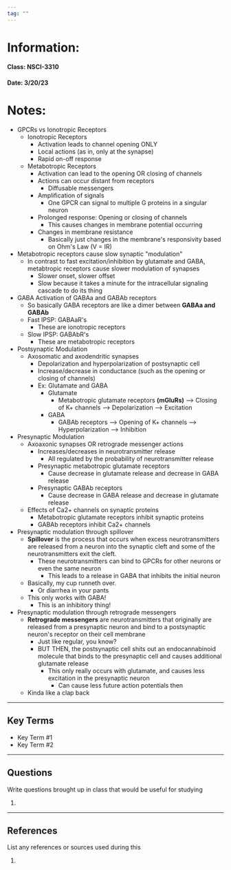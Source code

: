 ```yaml
---
tag: ""
---
```

# Information:

#### Class: NSCI-3310

#### Date: 3/20/23

# Notes:

- GPCRs vs Ionotropic Receptors
    - Ionotropic Receptors
        - Activation leads to channel opening ONLY
        - Local actions (as in, only at the synapse)
        - Rapid on-off response
    - Metabotropic Receptors
        - Activation can lead to the opening OR closing of channels
        - Actions can occur distant from receptors
            - Diffusable messengers
        - Amplification of signals
            - One GPCR can signal to multiple G proteins in a singular neuron
        - Prolonged response: Opening or closing of channels
            - This causes changes in membrane potential occurring
        - Changes in membrane resistance
            - Basically just changes in the membrane's responsivity based on Ohm's Law (V = IR)
- Metabotropic receptors cause slow synaptic "modulation"
    - In contrast to fast excitation/inhibition by glutamate and GABA, metabtropic receptors cause slower modulation of synapses
        - Slower onset, slower offset
        - Slow because it takes a minute for the intracellular signaling cascade to do its thing
- GABA Activation of GABAa and GABAb receptors
    - So basically GABA receptors are like a dimer between **GABAa and GABAb**
    - Fast IPSP: GABAaR's
        - These are ionotropic receptors
    - Slow IPSP: GABAbR's
        - These are metabotropic receptors
- Postsynaptic Modulation
    - Axosomatic and axodendritic synapses
        - Depolarization and hyperpolarization of postsynaptic cell
        - Increase/decrease in conductance (such as the opening or closing of channels)
        - Ex: Glutamate and GABA
            - Glutamate
                - Metabotropic glutamate receptors **(mGluRs)** --> Closing of K+ channels --> Depolarization --> Excitation
            - GABA
                - GABAb receptors --> Opening of K+ channels --> Hyperpolarization --> Inhibition
- Presynaptic Modulation
    - Axoaxonic synapses OR retrograde messenger actions
        - Increases/decreases in neurotransmitter release
            - All regulated by the probability of neurotransmitter release
        - Presynaptic metabotropic glutamate receptors
            - Cause decrease in glutamate release and decrease in GABA release
        - Presynaptic GABAb receptors
            - Cause decrease in GABA release and decrease in glutamate release
    - Effects of Ca2+ channels on synaptic proteins
        - Metabotropic glutamate receptors inhibit synaptic proteins
        - GABAb receptors inhibit Ca2+ channels
- Presynaptic modulation through spillover
    - **Spillover** is the process that occurs when excess neurotransmitters are released from a neuron into the synaptic cleft and some of the neurotransmitters exit the cleft.
        - These neurotransmitters can bind to GPCRs for other neurons or even the same neuron
            - This leads to a release in GABA that inhibits the initial neuron
    - Basically, my cup runneth over.
        - Or diarrhea in your pants
    - This only works with GABA!
        - This is an inhibitory thing!
- Presynaptic modulation through retrograde messengers
    - **Retrograde messengers** are neurotransmitters that originally are released from a presynaptic neuron and bind to a postsynaptic neuron's receptor on their cell membrane
        - Just like regular, you know?
        - BUT THEN, the postsynaptic cell shits out an endocannabinoid molecule that binds to the presynaptic cell and causes additional glutamate release
            - This only really occurs with glutamate, and causes less excitation in the presynaptic neuron
                - Can cause less future action potentials then
    - Kinda like a clap back
---

## Key Terms

- Key Term #1
- Key Term #2

---

## Questions

Write questions brought up in class that would be useful for studying

1.

---

## References

List any references or sources used during this

1.